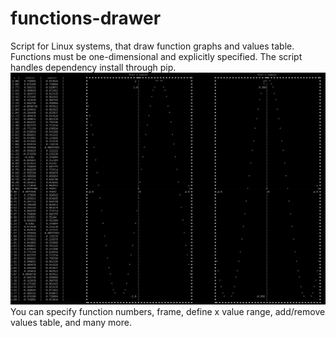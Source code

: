 # functions-drawer
Script for Linux systems, that draw function graphs and values table. 
Functions must be one-dimensional and explicitly specified. The script handles dependency install through pip.
![Screenshot](example.png)
You can specify function numbers, frame, define x value range, add/remove values table, and many more.
